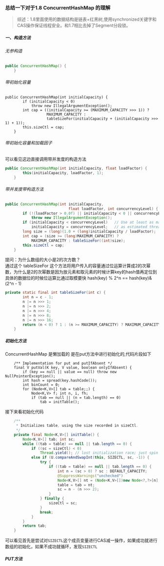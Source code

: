 ### 总结一下对于1.8 ConcurrentHashMap 的理解

>综述：1.8里面使用的数据结构是链表+红黑树,使用synchronized关键字和CAS操作保证线程安全。和1.7相比去掉了Segment分段锁。

##### 一、构造方法

###### 无参构造
```java
public ConcurrentHashMap() {
    }
```
###### 带初始化容量  

```
public ConcurrentHashMap(int initialCapacity) {
        if (initialCapacity < 0)
            throw new IllegalArgumentException();
        int cap = ((initialCapacity >= (MAXIMUM_CAPACITY >>> 1)) ?
                   MAXIMUM_CAPACITY :
                   tableSizeFor(initialCapacity + (initialCapacity >>> 1) + 1));
        this.sizeCtl = cap;
    }
```

###### 带初始化容量和加载因子  
可以看见这边直接调用带并发度的构造方法
```java
public ConcurrentHashMap(int initialCapacity, float loadFactor) {
        this(initialCapacity, loadFactor, 1);
    }
```

###### 带并发度带构造方法  
```java
public ConcurrentHashMap(int initialCapacity,
                             float loadFactor, int concurrencyLevel) {
        if (!(loadFactor > 0.0f) || initialCapacity < 0 || concurrencyLevel <= 0)
            throw new IllegalArgumentException();
        if (initialCapacity < concurrencyLevel)   // Use at least as many bins
            initialCapacity = concurrencyLevel;   // as estimated threads
        long size = (long)(1.0 + (long)initialCapacity / loadFactor);
        int cap = (size >= (long)MAXIMUM_CAPACITY) ?
            MAXIMUM_CAPACITY : tableSizeFor((int)size);
        this.sizeCtl = cap;
    }
```
提问：为什么数组的大小是2的次方数？  
通过这个 tableSizeFor 这个方法将用户传入的容量通过位运算计算成2的次幂数，为什么是2的次幂数是因为放元素和取元素的时候计算key的hash值再定位到具体的数据位的时候位运算比通过取模要快 hash(key) % 2^n == hash(key)&(2^n - 1)
```java
private static final int tableSizeFor(int c) {
        int n = c - 1;
        n |= n >>> 1;
        n |= n >>> 2;
        n |= n >>> 4;
        n |= n >>> 8;
        n |= n >>> 16;
        return (n < 0) ? 1 : (n >= MAXIMUM_CAPACITY) ? MAXIMUM_CAPACITY : n + 1;
    }
```
##### 初始化方法

ConcurrentHashMap 是懒加载的 是在put方法中进行初始化的,代码片段如下
```
    /** Implementation for put and putIfAbsent */
    final V putVal(K key, V value, boolean onlyIfAbsent) {
        if (key == null || value == null) throw new NullPointerException();
        int hash = spread(key.hashCode());
        int binCount = 0;
        for (Node<K,V>[] tab = table;;) {
            Node<K,V> f; int n, i, fh;
            if (tab == null || (n = tab.length) == 0)
                tab = initTable();
```
接下来看初始化代码
```java
    /**
     * Initializes table, using the size recorded in sizeCtl.
     */
    private final Node<K,V>[] initTable() {
        Node<K,V>[] tab; int sc;
        while ((tab = table) == null || tab.length == 0) {
            if ((sc = sizeCtl) < 0)
                Thread.yield(); // lost initialization race; just spin
            else if (U.compareAndSwapInt(this, SIZECTL, sc, -1)) {
                try {
                    if ((tab = table) == null || tab.length == 0) {
                        int n = (sc > 0) ? sc : DEFAULT_CAPACITY;
                        @SuppressWarnings("unchecked")
                        Node<K,V>[] nt = (Node<K,V>[])new Node<?,?>[n];
                        table = tab = nt;
                        sc = n - (n >>> 2);
                    }
                } finally {
                    sizeCtl = sc;
                }
                break;
            }
        }
        return tab;
    }
```

可以看见首先是尝试对`SIZECTL`这个成员变量进行CAS减一操作，如果成功就进行数组的初始化，如果不成功就循环，发现`SIZECTL`

##### PUT方法  

